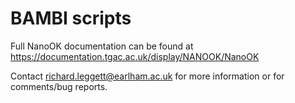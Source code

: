 BAMBI scripts
=============

Full NanoOK documentation can be found at https://documentation.tgac.ac.uk/display/NANOOK/NanoOK

Contact richard.leggett@earlham.ac.uk for more information or for comments/bug reports.
